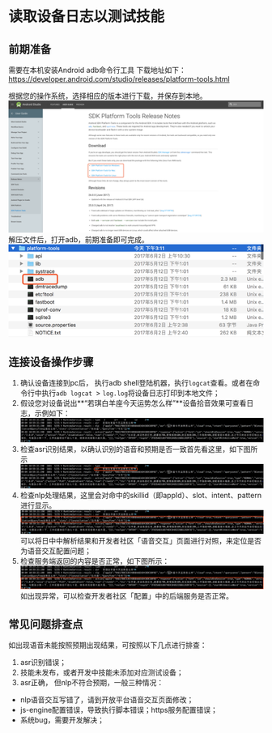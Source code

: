 # 读取设备日志以测试技能

## 前期准备
需要在本机安装Android adb命令行工具
下载地址如下：https://developer.android.com/studio/releases/platform-tools.html

根据您的操作系统，选择相应的版本进行下载，并保存到本地。
![Alt text](images/1504509048966.png)
解压文件后，打开adb，前期准备即可完成。
![Alt text](images/1504509203773.png)


## 连接设备操作步骤
1.	确认设备连接到pc后， 执行adb shell登陆机器，执行`logcat`查看。或者在命令行中执行`adb logcat `> `log.log`将设备日志打印到本地文件；
2.	假设您对设备说出**“若琪白羊座今天运势怎么样”**设备拾音效果可查看日志，示例如下：
![Alt text](images/1504508977578.png)
3.	检查asr识别结果，以确认识别的语音和预期是否一致首先看这里，如下图所示
![Alt text](images/1504509639246.png)
4.	检查nlp处理结果，这里会对命中的skillid（即appId）、slot、intent、pattern进行显示。
![Alt text](images/1504509751453.png)
可以将日中中解析结果和开发者社区「语音交互」页面进行对照，来定位是否为语音交互配置问题；
5. 检查服务端返回的内容是否正常，如下图所示：
![Alt text](images/1504513042969.png)
如出现异常，可以检查开发者社区「配置」中的后端服务是否正常。


## 常见问题排查点
如出现语音未能按照预期出现结果，可按照以下几点进行排查：

1.	asr识别错误；
2.	技能未发布，或者开发中技能未添加对应测试设备；
3.	asr正确， 但nlp不符合预期，一般三种情况：

- nlp语音交互写错了，请到开放平台语音交互页面修改；
- js-engine配置错误，导致执行脚本错误；https服务配置错误；
- 系统bug，需要开发解决；








